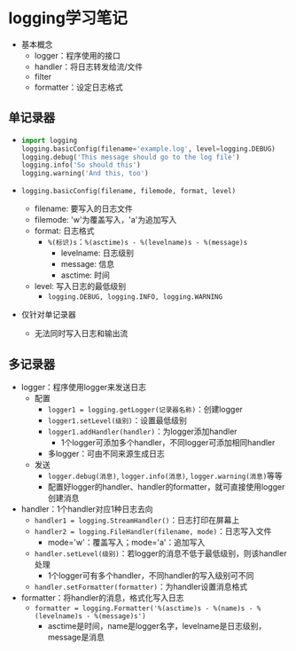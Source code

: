 # logging学习笔记

- 基本概念
  - logger：程序使用的接口
  - handler：将日志转发给流/文件
  - filter
  - formatter：设定日志格式

## 单记录器

- ```python
  import logging
  logging.basicConfig(filename='example.log', level=logging.DEBUG)
  logging.debug('This message should go to the log file')
  logging.info('So should this')
  logging.warning('And this, too')
  ```

- `logging.basicConfig(filename, filemode, format, level)`
  
  - filename: 要写入的日志文件
  - filemode: 'w'为覆盖写入，'a'为追加写入
  - format: 日志格式
    - `%(标识)s`：`%(asctime)s - %(levelname)s - %(message)s`
      - levelname: 日志级别
      - message: 信息
      - asctime: 时间
  - level: 写入日志的最低级别
    - `logging.DEBUG, logging.INFO, logging.WARNING`

- 仅针对单记录器
  
  - 无法同时写入日志和输出流

## 多记录器

- logger：程序使用logger来发送日志
  - 配置
    - `logger1 = logging.getLogger(记录器名称)`：创建logger
    - `logger1.setLevel(级别)`：设置最低级别
    - `logger1.addHandler(handler)`：为logger添加handler
      - 1个logger可添加多个handler，不同logger可添加相同handler
    - 多logger：可由不同来源生成日志
  - 发送
    - `logger.debug(消息)`, `logger.info(消息)`, `logger.warning(消息)`等等
    - 配置好logger的handler、handler的formatter，就可直接使用logger创建消息
- handler：1个handler对应1种日志去向
  - `handler1 = logging.StreamHandler()`：日志打印在屏幕上
  - `handler2 = logging.FileHandler(filename, mode)`：日志写入文件
    - mode='w'：覆盖写入；mode='a'：追加写入
  - `handler.setLevel(级别)`：若logger的消息不低于最低级别，则该handler处理
    - 1个logger可有多个handler，不同handler的写入级别可不同
  - `handler.setFormatter(formatter)`：为handler设置消息格式
- formatter：将handler的消息，格式化写入日志
  - `formatter = logging.Formatter('%(asctime)s - %(name)s - %(levelname)s - %(message)s')`
    - asctime是时间，name是logger名字，levelname是日志级别，message是消息
